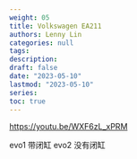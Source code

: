 ```yaml
---
weight: 05
title: Volkswagen EA211
authors: Lenny Lin
categories: null
tags: 
description: 
draft: false
date: "2023-05-10"
lastmod: "2023-05-10"
series:
toc: true
---
```



<!--more-->


https://youtu.be/WXF6zL_xPRM

evo1 带闭缸
evo2 没有闭缸